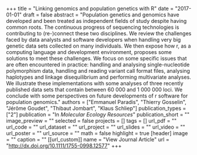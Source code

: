 +++
title = "Linking genomics and population genetics with R"
date = "2017-01-01"
draft = false
abstract = "Population genetics and genomics have developed and been treated as independent fields of study despite having common roots. The continuous progress of sequencing technologies is contributing to (re-)connect these two disciplines. We review the challenges faced by data analysts and software developers when handling very big genetic data sets collected on many individuals. We then expose how r, as a computing language and development environment, proposes some solutions to meet these challenges. We focus on some specific issues that are often encountered in practice: handling and analysing single-nucleotide polymorphism data, handling and reading variant call format files, analysing haplotypes and linkage disequilibrium and performing multivariate analyses. We illustrate these implementations with some analyses of three recently published data sets that contain between 60 000 and 1 000 000 loci. We conclude with some perspectives on future developments of r software for population genomics."
authors = ["Emmanuel Paradis", "Thierry Gosselin", "Jérôme Goudet", "Thibaut Jombart", "Klaus Schliep"]
publication_types = ["2"]
publication = "In *Molecular Ecology Resources*"
publication_short = ""
image_preview = ""
selected = false
projects = []
tags = []
url_pdf = ""
url_code = ""
url_dataset = ""
url_project = ""
url_slides = ""
url_video = ""
url_poster = ""
url_source = ""
math = false
highlight = true
[header]
image = ""
caption = ""
[[url_custom]]
name = "View Journal Article"
url = "http://dx.doi.org/10.1111/1755-0998.12577"
+++
